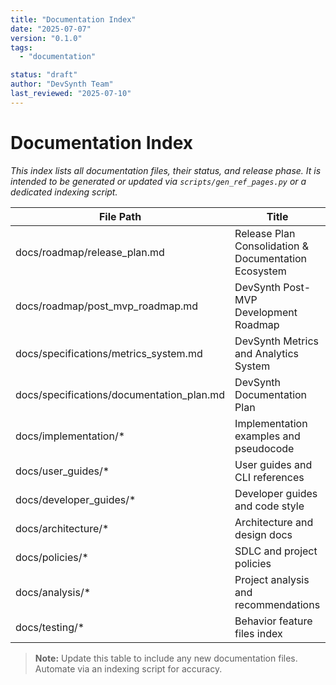 ```yaml
---
title: "Documentation Index"
date: "2025-07-07"
version: "0.1.0"
tags:
  - "documentation"

status: "draft"
author: "DevSynth Team"
last_reviewed: "2025-07-10"
---
```


# Documentation Index

_This index lists all documentation files, their status, and release phase. It is intended to be generated or updated via `scripts/gen_ref_pages.py` or a dedicated indexing script._

| File Path | Title | Status | Release Phase |
|-----------|-------|--------|---------------|
| docs/roadmap/release_plan.md | Release Plan Consolidation & Documentation Ecosystem | published | consolidation |
| docs/roadmap/post_mvp_roadmap.md | DevSynth Post-MVP Development Roadmap | published | post-mvp |
| docs/specifications/metrics_system.md | DevSynth Metrics and Analytics System | published | v1 |
| docs/specifications/documentation_plan.md | DevSynth Documentation Plan | published | consolidation |
| docs/implementation/* | Implementation examples and pseudocode | draft | implementation |
| docs/user_guides/* | User guides and CLI references | published | usage |
| docs/developer_guides/* | Developer guides and code style | published | development |
| docs/architecture/* | Architecture and design docs | published | foundation |
| docs/policies/* | SDLC and project policies | published | governance |
| docs/analysis/* | Project analysis and recommendations | published | analysis |
| docs/testing/* | Behavior feature files index | draft | testing |

> **Note:** Update this table to include any new documentation files. Automate via an indexing script for accuracy.
